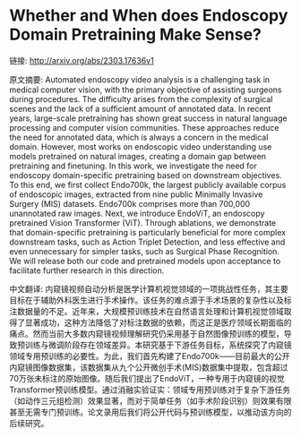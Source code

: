 # Whether and When does Endoscopy Domain Pretraining Make Sense?

链接: http://arxiv.org/abs/2303.17636v1

原文摘要:
Automated endoscopy video analysis is a challenging task in medical computer
vision, with the primary objective of assisting surgeons during procedures. The
difficulty arises from the complexity of surgical scenes and the lack of a
sufficient amount of annotated data. In recent years, large-scale pretraining
has shown great success in natural language processing and computer vision
communities. These approaches reduce the need for annotated data, which is
always a concern in the medical domain. However, most works on endoscopic video
understanding use models pretrained on natural images, creating a domain gap
between pretraining and finetuning. In this work, we investigate the need for
endoscopy domain-specific pretraining based on downstream objectives. To this
end, we first collect Endo700k, the largest publicly available corpus of
endoscopic images, extracted from nine public Minimally Invasive Surgery (MIS)
datasets. Endo700k comprises more than 700,000 unannotated raw images. Next, we
introduce EndoViT, an endoscopy pretrained Vision Transformer (ViT). Through
ablations, we demonstrate that domain-specific pretraining is particularly
beneficial for more complex downstream tasks, such as Action Triplet Detection,
and less effective and even unnecessary for simpler tasks, such as Surgical
Phase Recognition. We will release both our code and pretrained models upon
acceptance to facilitate further research in this direction.

中文翻译:
内窥镜视频自动分析是医学计算机视觉领域的一项挑战性任务，其主要目标在于辅助外科医生进行手术操作。该任务的难点源于手术场景的复杂性以及标注数据量的不足。近年来，大规模预训练技术在自然语言处理和计算机视觉领域取得了显著成功，这种方法降低了对标注数据的依赖，而这正是医疗领域长期面临的痛点。然而当前大多数内窥镜视频理解研究仍采用基于自然图像预训练的模型，导致预训练与微调阶段存在领域差异。本研究基于下游任务目标，系统探究了内窥镜领域专用预训练的必要性。为此，我们首先构建了Endo700k——目前最大的公开内窥镜图像数据集，该数据集从九个公开微创手术(MIS)数据集中提取，包含超过70万张未标注的原始图像。随后我们提出了EndoViT，一种专用于内窥镜的视觉Transformer预训练模型。通过消融实验证实：领域专用预训练对于复杂下游任务（如动作三元组检测）效果显著，而对于简单任务（如手术阶段识别）则效果有限甚至无需专门预训练。论文录用后我们将公开代码与预训练模型，以推动该方向的后续研究。
